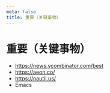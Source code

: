 ```yaml
---
meta: false
title: 重要（关键事物）
---
```


# 重要（关键事物）

- https://news.ycombinator.com/best
- https://aeon.co/
- https://nautil.us/
- Emacs
